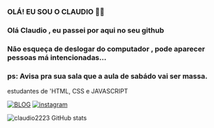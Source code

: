 ### OLÁ! EU SOU O CLAUDIO ✌🏻

### Olá Claudio , eu passei por aqui no seu github 
### Não esqueça de deslogar do computador , pode aparecer pessoas má intencionadas...


### ps: Avisa pra sua sala que a aula de sabádo vai ser massa.



estudantes de 'HTML,
CSS e JAVASCRIPT

[![BLOG](https://img.shields.io/website-up-down-green-red/http/monip.org.svg)]()
[![instagram](	https://img.shields.io/badge/Instagram-E4405F?style=for-the-badge&logo=instagram&logoColor=white)](https://instagram.com/claudio_carnei)

![claudio2223 GitHub stats](https://github-readme-stats.vercel.app/api?username=Claudio2223&show_icons=true&theme=radical)
